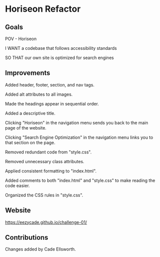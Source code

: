 # Horiseon Refactor

## Goals

POV - Horiseon 

I WANT a codebase that follows accessibility standards

SO THAT our own site is optimized for search engines

## Improvements

Added header, footer, section, and nav tags.

Added alt attributes to all images.

Made the headings appear in sequential order.

Added a descriptive title.

Clicking "Horiseon" in the navigation menu sends you back to the main page of the website.

Clicking "Search Engine Optimization" in the navigation menu links you to that section on the page.

Removed redundant code from "style.css".

Removed unnecessary class attributes. 

Applied consistent formatting to "index.html".

Added comments to both "index.html" and "style.css" to make reading the code easier.

Organized the CSS rules in "style.css". 

## Website

https://eezycade.github.io/challenge-01/

## Contributions

Changes added by Cade Ellsworth. 